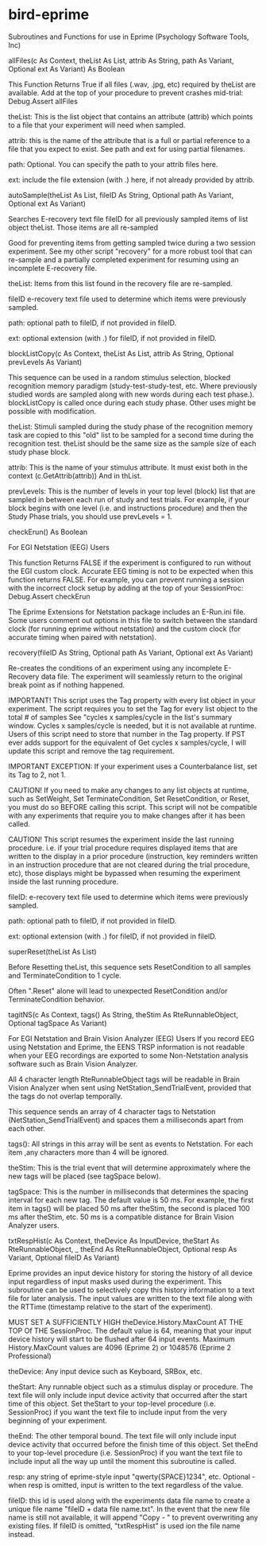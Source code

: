 bird-eprime
===========

Subroutines and Functions for use in Eprime (Psychology Software Tools, Inc)

allFiles(c As Context, theList As List, attrib As String, path As Variant, Optional ext As Variant) As Boolean

This Function Returns True if all files (.wav, .jpg, etc) required by theList are available. Add at the top of your procedure to prevent crashes mid-trial: Debug.Assert allFiles 
	
theList: This is the list object that contains an attribute (attrib) which points to a file that your experiment will need when sampled.
	
attrib: this is the name of the attribute that is a full or partial reference to a file that you expect to exist. See path and ext for using partial filenames.
	
path: Optional. You can specify the path to your attrib files here.
	
ext: include the file extension (with .) here, if not already provided by attrib.

autoSample(theList As List, fileID As String, Optional path As Variant, Optional ext As Variant)

Searches E-recovery text file fileID for all previously sampled items of list object theList. Those items are all re-sampled
	
Good for preventing items from getting sampled twice during a two session experiment. See my other script "recovery" for a more robust tool that can re-sample and a partially completed experiment for resuming using an incomplete E-recovery file.
	
theList: Items from this list found in the recovery file are re-sampled.
	
fileID e-recovery text file used to determine which items were previously sampled.
	
path: optional path to fileID, if not provided in fileID.
	
ext: optional extension (with .) for fileID, if not provided in fileID.

blockListCopy(c As Context, theList As List, attrib As String, Optional prevLevels As Variant)

This sequence can be used in a random stimulus selection, blocked recognition memory paradigm (study-test-study-test, etc. Where previously studied words are sampled along with new words during each test phase.). blockListCopy is called once during each study phase. Other uses might be possible with modification.
	
theList: Stimuli sampled during the study phase of the recognition memory task are copied to this "old" list to be sampled for a second time during the recognition test. theList should be the same size as the sample size of each study phase block.
	
attrib: This is the name of your stimulus attribute. It must exist both in the context (c.GetAttrib(attrib)) And in thList.
	
prevLevels: This is the number of levels in your top level (block) list that are sampled in between each run of study and test trials. For example, if your block begins with one level (i.e. and instructions procedure) and then the Study Phase trials, you should use prevLevels = 1.

checkErun() As Boolean

For EGI Netstation (EEG) Users
	
This function Returns FALSE if the experiment is configured to run without the EGI custom clock. Accurate EEG timing is not to be expected when this function returns FALSE. For example, you can prevent running a session with the incorrect clock setup by adding at the top of your SessionProc: Debug.Assert checkErun
	
The Eprime Extensions for Netstation package includes an E-Run.ini file. Some users comment out options in this file to switch between the standard clock (for running eprime without netstation) and the custom clock (for accurate timing when paired with netstation).

recovery(fileID As String, Optional path As Variant, Optional ext As Variant)

Re-creates the conditions of an experiment using any incomplete E-Recovery data file. The experiment will seamlessly return to the original break point as if nothing happened.

IMPORTANT! This script uses the Tag property with every list object in your experiment. The script requires you to set the Tag for every list object to the total # of samples See "cycles x samples/cycle in the list's summary window. Cycles x samples/cycle is needed, but it is not available at runtime. Users of this script need to store that number in the Tag property. If PST ever adds support for the equivalent of Get cycles x samples/cycle, I will update this script and remove the tag requirement.

IMPORTANT EXCEPTION: If your experiment uses a Counterbalance list, set its Tag to 2, not 1.
	
CAUTION! If you need to make any changes to any list objects at runtime, such as SetWeight, Set TerminateCondition, Set ResetCondition, or Reset, you must do so BEFORE calling this script. This script will not be compatible with any experiments that require you to make changes after it has been called.
	
CAUTION! This script resumes the experiment inside the last running procedure. i.e. if your trial procedure requires displayed items that are written to the display in a prior procedure (instruction, key reminders written in an instruction procedure that are not cleared during the trial procedure, etc), those displays might be bypassed when resuming the experiment inside the last running procedure.
	
fileID: e-recovery text file used to determine which items were previously sampled.
	
path: optional path to fileID, if not provided in fileID.
	
ext: optional extension (with .) for fileID, if not provided in fileID.

superReset(theList As List)

Before Resetting theList, this sequence sets ResetCondition to all samples and TerminateCondition to 1 cycle.
	
Often ".Reset" alone will lead to unexpected ResetCondition and/or TerminateCondition behavior.

tagitNS(c As Context, tags() As String, theStim As RteRunnableObject, Optional tagSpace As Variant)

For EGI Netstation and Brain Vision Analyzer (EEG) Users If you record EEG using Netstation and Eprime, the EENS TRSP information is not readable when your EEG recordings are exported to some Non-Netstation analysis software such as Brain Vision Analyzer.
	
All 4 character length RteRunnableObject tags will be readable in Brain Vision Analyzer when sent using NetStation_SendTrialEvent, provided that the tags do not overlap temporally.
	
This sequence sends an array of 4 character tags to Netstation (NetStation_SendTrialEvent) and spaces them a milliseconds apart from each other.
	
tags(): All strings in this array will be sent as events to Netstation. For each item ,any characters more than 4 will be ignored.
	
theStim: This is the trial event that will determine approximately where the new tags will be placed (see tagSpace below).
	
tagSpace: This is the number in milliseconds that determines the spacing interval for each new tag. The default value is 50 ms. For example, the first item in tags() will be placed 50 ms after theStim, the second is placed 100 ms after theStim, etc. 50 ms is a compatible distance for Brain Vision Analyzer users.

txtRespHist(c As Context, theDevice As InputDevice, theStart As RteRunnableObject, _
theEnd As RteRunnableObject, Optional resp As Variant, Optional fileID As Variant)

Eprime provides an input device history for storing the history of all device input regardless of input masks used during the experiment. This subroutine can be used to selectively copy this history information to a text file for later analysis. The input values are written to the text file along with the RTTime (timestamp relative to the start of the experiment).

MUST SET A SUFFICIENTLY HIGH theDevice.History.MaxCount AT THE TOP Of THE SessionProc. The default value is 64, meaning that your input device history will start to be flushed after 64 input events. Maximum History.MaxCount values are 4096 (Eprime 2) or 1048576 (Eprime 2 Professional)

theDevice: Any input device such as Keyboard, SRBox, etc.

theStart: Any runnable object such as a stimulus display or procedure. The text file will only include input device activity that occurred after the start time of this object. Set theStart to your top-level procedure (i.e. SessionProc) if you want the text file to include input from the very beginning of your experiment.

theEnd: The other temporal bound. The text file will only include input device activity that occurred before the finish time of this object. Set theEnd to your top-level procedure (i.e. SessionProc) if you want the text file to include input all the way up until the moment this subroutine is called.

resp: any string of eprime-style input "qwerty{SPACE}1234", etc. Optional - when resp is omitted, input is written to the text regardless of the value.

fileID: this id is used along with the experiments data file name to create a unique file name "fileID + data file name.txt". In the event that the new file name is still not available, it will append "Copy - " to prevent overwriting any existing files. If fileID is omitted, "txtRespHist" is used ion the file name instead.





